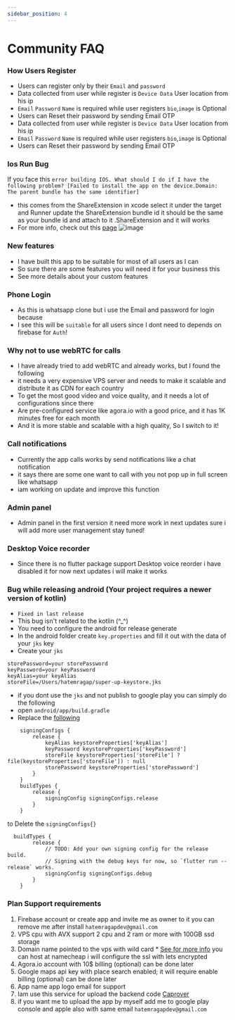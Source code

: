```yaml
---
sidebar_position: 4
---
```


# Community FAQ

### How Users Register

- Users can register only by their `Email` and `password`
- Data collected from user while register is `Device Data` User location from his ip
- `Email` `Password` `Name` is required while user registers `bio`,`image` is Optional
- Users can Reset their password by sending Email OTP
- Data collected from user while register is `Device Data` User location from his ip
- `Email` `Password` `Name` is required while user registers `bio`,`image` is Optional
- Users can Reset their password by sending Email OTP

### Ios Run Bug

If you face this
```error building IOS. What should I do if I have the following problem? [Failed to install the app on the device.Domain: The parent bundle has the same identifier]```

- this comes from the ShareExtension in xcode select it under the target and Runner update the ShareExtension bundle id
  it should be the same as your bundle id and attach to it .ShareExtension and it will works
- For more info, check out this [page](https://github.com/ShoutSocial/share_handler)
  ![image](https://github.com/hatemragab/v_chat_sdk/assets/37384769/c5e3b179-1b5f-4ee1-bd57-d8a1d431ec95)

### New features

- I have built this app to be suitable for most of all users as I can
- So sure there are some features you will need it for your business this
- See more details about your custom features

### Phone Login

- As this is whatsapp clone but i use the Email and password for login because
- I see this will be `suitable` for all users since I dont need to depends on firebase for `Auth`!

### Why not to use webRTC for calls

- I have already tried to add webRTC and already works, but I found the following
- it needs a very expensive VPS server and needs to make it scalable and distribute it as CDN for each country
- To get the most good video and voice quality, and it needs a lot of configurations since there
- Are pre-configured service like agora.io with a good price, and it has 1K minutes free for each month
- And it is more stable and scalable with a high quality, So I switch to it!

### Call notifications

- Currently the app calls works by send notifications like a chat notification
- it says there are some one want to call with you not pop up in full screen like whatsapp
- iam working on update and improve this function

### Admin panel

- Admin panel in the first version it need more work in next updates sure i will add more user management stay tuned!

### Desktop Voice recorder

- Since there is no flutter package support Desktop voice reorder i have disabled it for now next updates i will make it
  works

### Bug while releasing android (Your project requires a newer version of kotlin)

- `Fixed in last release`
- This bug isn't related to the kotlin (^_^)
- You need to configure the android for release generate
- In the android folder create `key.properties` and fill it out with the data of your `jks` key
- Create your `jks`

```
storePassword=your storePassword
keyPassword=your keyPassword
keyAlias=your keyAlias
storeFile=/Users/hatemragap/super-up-keystore.jks
```

- if you dont use the `jks` and not publish to google play you can simply do the following
- open `android/app/build.gradle`
- Replace the  [following](https://docs.flutter.dev/deployment/android#create-an-upload-keystore)

```
    signingConfigs {
        release {
            keyAlias keystoreProperties['keyAlias']
            keyPassword keystoreProperties['keyPassword']
            storeFile keystoreProperties['storeFile'] ? file(keystoreProperties['storeFile']) : null
            storePassword keystoreProperties['storePassword']
        }
    }
    buildTypes {
        release {
            signingConfig signingConfigs.release
        }
    }
```

to Delete the `signingConfigs{}`

```
  buildTypes {
        release {
            // TODO: Add your own signing config for the release build.
            // Signing with the debug keys for now, so `flutter run --release` works.
            signingConfig signingConfigs.debug
        }
    }
```

### Plan Support requirements

1. Firebase account or create app and invite me as owner to it you can remove me after install `hatemragapdev@gmail.com`
2. VPS cpu with AVX support 2 cpu and 2 ram or more with 100GB ssd storage
3. Domain name pointed to the vps with wild card * [See for more info](https://caprover.com/docs/get-started.html#step-2-connect-root-domain) you can host at namecheap i will configure the ssl with lets encrypted
4. Agora.io account with 10$ billing (optional) can be done later
5. Google maps api key with place search enabled; it will require enable billing (optional) can be done later
6. App name app logo email for support 
7. Iam use this service for upload the backend code [Caprover](https://caprover.com/)
8. if you want me to upload the app by myself add me to google play console and apple also with same email `hatemragapdev@gmail.com`